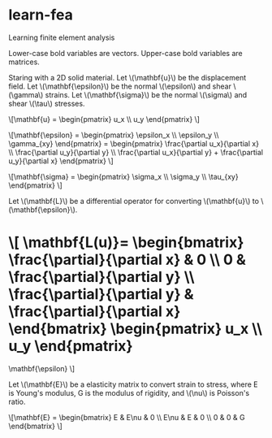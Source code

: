 # learn-fea
Learning finite element analysis

Lower-case bold variables are vectors.
Upper-case bold variables are matrices.

Staring with a 2D solid material. Let \\(\mathbf{u}\\) be the displacement
field.  Let \\(\mathbf{\epsilon}\\) be the normal \\(\epsilon\\) and shear
\\(\gamma\\) strains.  Let \\(\mathbf{\sigma}\\) be the normal \\(\sigma\\) and
shear \\(\tau\\) stresses.

\\[\mathbf{u} = \begin{pmatrix}
u_x \\\\ u_y
\end{pmatrix} \\]

\\[\mathbf{\epsilon} =
\begin{pmatrix}
\epsilon_x \\\\ \epsilon_y \\\\ \gamma_{xy}
\end{pmatrix} =
\begin{pmatrix}
\frac{\partial u_x}{\partial x}
\\\\ \frac{\partial u_y}{\partial y} 
\\\\ \frac{\partial u_x}{\partial y} +
\frac{\partial u_y}{\partial x}
\end{pmatrix}
\\]

\\[\mathbf{\sigma} =
\begin{pmatrix}
\sigma_x \\\\ \sigma_y \\\\ \tau_{xy}
\end{pmatrix}
\\]

Let \\(\mathbf{L}\\) be a differential operator for converting \\(\mathbf{u}\\)
to \\(\mathbf{\epsilon}\\).

\\[
\mathbf{L(u)}=
\begin{bmatrix}
\frac{\partial}{\partial x} & 0
\\\\ 0 & \frac{\partial}{\partial y} 
\\\\ \frac{\partial}{\partial y} &
\frac{\partial}{\partial x}
\end{bmatrix}
\begin{pmatrix}
u_x \\\\ u_y
\end{pmatrix}
=
\mathbf{\epsilon}
\\]

Let \\(\mathbf{E}\\) be a elasticity matrix to convert strain to stress, where E is Young's modulus, G is the modulus of rigidity, and \\(\nu\\) is Poisson's ratio.

\\[\mathbf{E} =
\begin{bmatrix}
E & E\nu & 0
\\\\ E\nu & E & 0 
\\\\ 0 & 0 & G
\end{bmatrix}
\\]

<script src="https://polyfill.io/v3/polyfill.min.js?features=es6"></script>
<script id="MathJax-script" async src="https://cdn.jsdelivr.net/npm/mathjax@3/es5/tex-mml-chtml.js">
